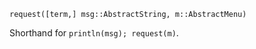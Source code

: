 ```
request([term,] msg::AbstractString, m::AbstractMenu)
```

Shorthand for `println(msg); request(m)`.
